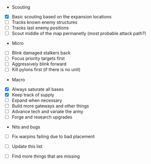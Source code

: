  - Scouting
 - [x] Basic scouting based on the expansion locations
 - [ ] Tracks known enemy structures
 - [ ] Tracks last enemy positions
 - [ ] Scout middle of the map permanetly (most probable attack path?)

 - Micro
 - [ ] Blink damaged stalkers back
 - [ ] Focus priority targets first
 - [ ] Aggressively blink forward
 - [ ] Kill pylons first (if there is no unit)

 - Macro
 - [x] Always saturate all bases
 - [x] Keep track of supply
 - [ ] Expand when necessary
 - [ ] Build more gateways and other things
 - [ ] Advance tech and variate the army
 - [ ] Forge and research upgrades

 - Nits and bugs
 - [ ] Fix warpins failing due to bad placement

 - [ ] Update this list
 - [ ] Find more things that are missing
